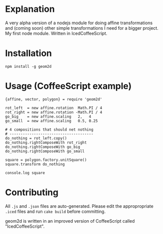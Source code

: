 Explanation
============
A very alpha version of a nodejs module for doing affine transformations and (coming soon) other simple transformations
I need for a bigger project. My first node module. Written in IcedCoffeeScript.

Installation
============
```
npm install -g geom2d
```

Usage (CoffeeScript example)
============================
```
{affine, vector, polygon} = require 'geom2d'

rot_left  = new affine.rotation  Math.PI / 4
rot_right = new affine.rotation -Math.PI / 4
go_big    = new affine.scaling   2,   4
go_small  = new affine.scaling   0.5, 0.25

# 4 compositions that should net nothing
# --------------------------------------
do_nothing = rot_left.copy()
do_nothing.rightComposeWith rot_right
do_nothing.rightComposeWith go_big
do_nothing.rightComposeWith go_small

square = polygon.factory.unitSquare()
square.transform do_nothing

console.log square
```


Contributing
============
All `.js` and `.json` files are auto-generated. Please edit the appropropriate `.iced` files and run `cake build` before committing.

geom2d is written in an improved version of CoffeeScript called "IcedCoffeeScript".


